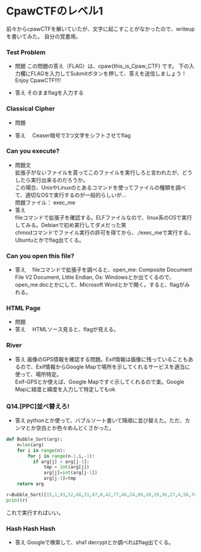 # CpawCTFのレベル1
前々からcpawCTFを解いていたが、文字に起こすことがなかったので、writeupを書いてみた。
自分の覚書用。

### Test Problem
- 問題
この問題の答え（FLAG）は、cpaw{this_is_Cpaw_CTF} です。
下の入力欄にFLAGを入力してSubmitボタンを押して、答えを送信しましょう！Enjoy CpawCTF!!!!

- 答え
そのままflagを入力する </br>
### Classical Cipher
- 問題

- 答え　
Ceaser暗号で3つ文字をシフトさせてflag </br>

### Can you execute?
- 問題文 </br>
拡張子がないファイルを貰ってこのファイルを実行しろと言われたが、どうしたら実行出来るのだろうか。 </br>
この場合、UnixやLinuxのとあるコマンドを使ってファイルの種類を調べて、適切なOSで実行するのが一般的らしいが… </br>
問題ファイル： exec_me </br>
- 答え　</br>
fileコマンドで拡張子を確認する。ELFファイルなので、linux系のOSで実行してみる。Debianで初め実行してダメだった笑 </br>
chmodコマンドでファイル実行の許可を得てから、./exec_meで実行する。</br>
Ubuntuとかでflag出てくる。</br>

### Can you open this file?
- 答え　
fileコマンドで拡張子を調べると、open_me: Composite Document File V2 Document, Little Endian, Os: Windowsとか出てくるので、open_me.docとかにして、Microsoft Wordとかで開く。すると、flagがみれる。

### HTML Page
- 問題　
- 答え　
HTMLソース見ると、flagが見える。

### River 
- 答え
画像のGPS情報を確認する問題。Exif情報は画像に残っていることもあるので、Exif情報からGoogle Mapで場所を示してくれるサービスを適当に使って、場所特定。</br>
Exif-GPSとか使えば、Google Mapですぐ示してくれるので楽。Google Mapに経度と緯度を入力して特定してもok

### Q14.[PPC]並べ替えろ!
- 答え
pythonとか使って、バブルソート書いて降順に並び替えた。ただ、カンマとか空白とか色々めんどくさかった。

```python:bub_sort.py
def Bubble_Sort(arg):
    n=len(arg)
    for i in range(n):
        for j in range(n-1,i,-1):
          if arg[j] < arg[j-1]:
              tmp = int(arg[j])
              arg[j]=int(arg[j-1])
              arg[j-1]=tmp
    return arg

r=Bubble_Sort([15,1,93,52,66,31,87,0,42,77,46,24,99,10,19,36,27,4,58,76,2,81,50,102,33,94,20,14,80,82,49,41,12,143,121,7,111,100,60,55,108,34,150,103,109,130,25,54,57,159,136,110,3,167,119,72,18,151,105,171,160,144,85,201,193,188,190,146,210,211,63,207])
print(r)
```

これで実行すればいい。

### Hash Hash Hash
- 答え Googleで検索して、sha1 decryptとか調べればflag出てくる。

